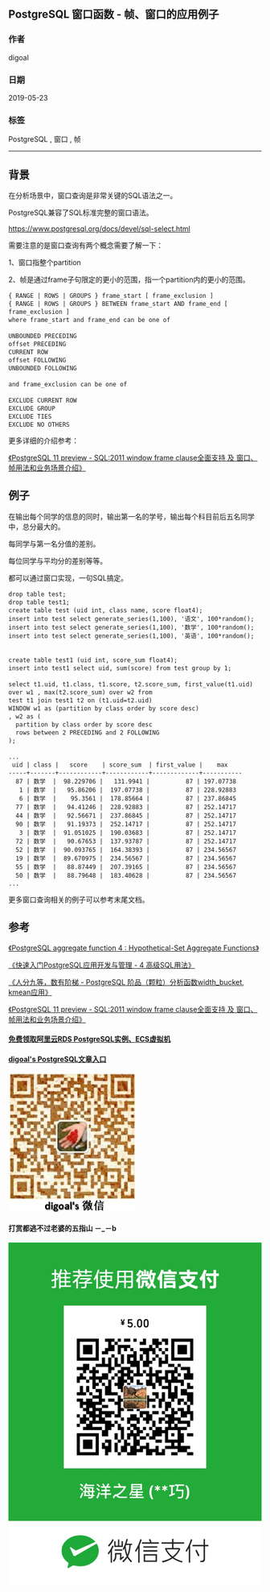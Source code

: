 ## PostgreSQL 窗口函数 - 帧、窗口的应用例子  
                                                          
### 作者                                                          
digoal                                                          
                                                          
### 日期                                                          
2019-05-23                                                          
                                                          
### 标签                                                          
PostgreSQL , 窗口 , 帧  
                                                          
----                                                          
                                                          
## 背景     
在分析场景中，窗口查询是非常关键的SQL语法之一。  
  
PostgreSQL兼容了SQL标准完整的窗口语法。  
  
https://www.postgresql.org/docs/devel/sql-select.html  
  
需要注意的是窗口查询有两个概念需要了解一下：  
  
1、窗口指整个partition  
  
2、帧是通过frame子句限定的更小的范围，指一个partition内的更小的范围。  
  
```  
{ RANGE | ROWS | GROUPS } frame_start [ frame_exclusion ]  
{ RANGE | ROWS | GROUPS } BETWEEN frame_start AND frame_end [ frame_exclusion ]  
where frame_start and frame_end can be one of  
  
UNBOUNDED PRECEDING  
offset PRECEDING  
CURRENT ROW  
offset FOLLOWING  
UNBOUNDED FOLLOWING  
  
and frame_exclusion can be one of  
  
EXCLUDE CURRENT ROW  
EXCLUDE GROUP  
EXCLUDE TIES  
EXCLUDE NO OTHERS  
```  
  
更多详细的介绍参考：  
  
[《PostgreSQL 11 preview - SQL:2011 window frame clause全面支持 及 窗口、帧用法和业务场景介绍》](../201802/20180224_01.md)    
  
## 例子  
在输出每个同学的信息的同时，输出第一名的学号，输出每个科目前后五名同学中，总分最大的。  
  
每同学与第一名分值的差别。  
  
每位同学与平均分的差别等等。  
  
都可以通过窗口实现，一句SQL搞定。  
  
```  
drop table test;  
drop table test1;  
create table test (uid int, class name, score float4);  
insert into test select generate_series(1,100), '语文', 100*random();  
insert into test select generate_series(1,100), '数学', 100*random();  
insert into test select generate_series(1,100), '英语', 100*random();  
  
  
create table test1 (uid int, score_sum float4);  
insert into test1 select uid, sum(score) from test group by 1;  
  
select t1.uid, t1.class, t1.score, t2.score_sum, first_value(t1.uid) over w1 , max(t2.score_sum) over w2 from   
test t1 join test1 t2 on (t1.uid=t2.uid)   
WINDOW w1 as (partition by class order by score desc)   
, w2 as (  
  partition by class order by score desc  
  rows between 2 PRECEDING and 2 FOLLOWING  
);  
  
...  
 uid | class |   score    | score_sum  | first_value |    max      
-----+-------+------------+------------+-------------+-----------  
  87 | 数学  |  98.229706 |   131.9941 |          87 | 197.07738  
   1 | 数学  |   95.86206 |  197.07738 |          87 | 228.92883  
   6 | 数学  |    95.3561 |  178.85664 |          87 | 237.86845  
  77 | 数学  |   94.41246 |  228.92883 |          87 | 252.14717  
  44 | 数学  |   92.56671 |  237.86845 |          87 | 252.14717  
  90 | 数学  |   91.19373 |  252.14717 |          87 | 252.14717  
   3 | 数学  |  91.051025 |  190.03683 |          87 | 252.14717  
  72 | 数学  |   90.67653 |  137.93787 |          87 | 252.14717  
  52 | 数学  |  90.093765 |  164.38393 |          87 | 234.56567  
  19 | 数学  |  89.670975 |  234.56567 |          87 | 234.56567  
  55 | 数学  |   88.87449 |  207.39165 |          87 | 234.56567  
  50 | 数学  |   88.79648 |  183.40628 |          87 | 234.56567  
...  
```  
    
更多窗口查询相关的例子可以参考末尾文档。   
  
## 参考  
[《PostgreSQL aggregate function 4 : Hypothetical-Set Aggregate Functions》](../201504/20150407_02.md)    
  
[《快速入门PostgreSQL应用开发与管理 - 4 高级SQL用法》](../201704/20170411_04.md)    
  
[《人分九等，数有阶梯 - PostgreSQL 阶品（颗粒）分析函数width_bucket, kmean应用》](../201707/20170715_01.md)    
  
[《PostgreSQL 11 preview - SQL:2011 window frame clause全面支持 及 窗口、帧用法和业务场景介绍》](../201802/20180224_01.md)    
  
  
  
  
  
  
  
  
  
  
  
#### [免费领取阿里云RDS PostgreSQL实例、ECS虚拟机](https://free.aliyun.com/ "57258f76c37864c6e6d23383d05714ea")
  
  
#### [digoal's PostgreSQL文章入口](https://github.com/digoal/blog/blob/master/README.md "22709685feb7cab07d30f30387f0a9ae")
  
  
![digoal's weixin](../pic/digoal_weixin.jpg "f7ad92eeba24523fd47a6e1a0e691b59")
  
  
  
  
  
  
#### 打赏都逃不过老婆的五指山 －_－b  
![wife's weixin ds](../pic/wife_weixin_ds.jpg "acd5cce1a143ef1d6931b1956457bc9f")
  
